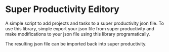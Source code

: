 # Super Productivity Editory

A simple script to add projects and tasks to a super productivity json file.
To use this library, simple export your json file from super productivity and
make modifications to your json file using this library programatically.

The resulting json file can be imported back into super productivity.